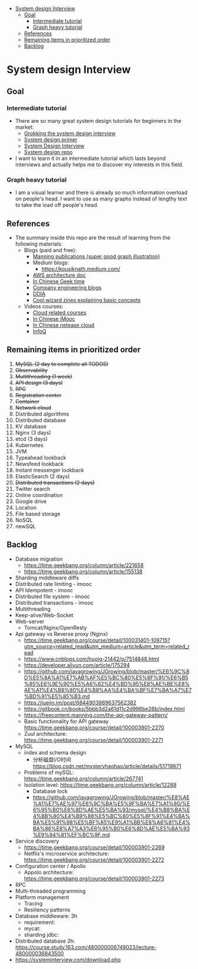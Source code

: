 <!-- MarkdownTOC -->

- [System design Interview](#system-design-interview)
	- [Goal](#goal)
		- [Intermediate tutorial](#intermediate-tutorial)
		- [Graph heavy tutorial](#graph-heavy-tutorial)
	- [References](#references)
	- [Remaining items in prioritized order](#remaining-items-in-prioritized-order)
	- [Backlog](#backlog)

<!-- /MarkdownTOC -->


# System design Interview 
## Goal
### Intermediate tutorial
* There are so many great system design tutorials for beginners in the market: 
  * [Grokking the system design interview](https://www.educative.io/courses/grokking-the-system-design-interview)
  * [System design primer](https://github.com/donnemartin/system-design-primer)
  * [System Design Interview](https://www.amazon.com/System-Design-Interview-insiders-Second/dp/B08CMF2CQF/ref=sr_1_1?dchild=1&keywords=system+design&qid=1619578081&sr=8-1)
  * [System design repo](https://github.com/checkcheckzz/system-design-interview)
* I want to learn it in an intermediate tutorial which lasts beyond interviews and actually helps me to discover my interests in this field. 

### Graph heavy tutorial
* I am a visual learner and there is already so much information overload on people's head. I want to use as many graphs instead of lengthy text to take the load off people's head. 

## References
* The summary inside this repo are the result of learning from the following materials:
  * Blogs (paid and free): 
    * [Manning publications (super good graph illustration)](https://www.manning.com/)
    * Medium blogs:
      * https://kousiknath.medium.com/
    * [AWS architecture doc](https://aws.amazon.com/architecture/well-architected/?wa-lens-whitepapers.sort-by=item.additionalFields.sortDate&wa-lens-whitepapers.sort-order=desc)
    * [In Chinese Geek time](https://time.geekbang.org/)
    * [Company engineering blogs](https://github.com/aaronwinter/engineering-blogs)
    * [DDIA](https://www.amazon.com/Designing-Data-Intensive-Applications-Reliable-Maintainable/dp/1449373321/ref=sr_1_1?crid=38CARLM3E1P07&dchild=1&keywords=designing+data-intensive+applications&qid=1619579153&sprefix=intensive+data+app%2Caps%2C208&sr=8-1)
	* [Cool wizard zines explaining basic concepts](https://wizardzines.com/)
  * Videos courses:
    * [Cloud related courses](https://cloudacademy.com/blog/category)
    * [In Chinese iMooc](https://www.imooc.com/)
    * [In Chinese netease cloud](https://study.163.com/)
    * [InfoQ](https://www.infoq.com/?variant=homepage_collections)


## Remaining items in prioritized order
1. ~~MySQL (2 day to complete all TODOS)~~
2. ~~Observability~~
3. ~~Multithreading (1 week)~~
4. ~~API design (3 days)~~
5. ~~RPC~~
6. ~~Registration center~~
7. ~~Container~~
8. ~~Network cloud~~
9. Distributed algorithms
10. Distributed database
11. KV database
12. Nginx (3 days)
13. etcd (3 days)
14. Kubernetes
15. JVM
16. Typeahead lookback
17. Newsfeed lookback
18. Instant messenger lookback
19. ElasticSearch (2 days)
20. ~~Distributed transactions (2 days)~~
21. Twitter search
22. Online coordination
23. Google drive
24. Location
25. File based storage
26. NoSQL
27. newSQL


## Backlog
* Database migration
	- https://time.geekbang.org/column/article/221658
	- https://time.geekbang.org/column/article/155138
* Sharding middleware diffs
* Distributed rate limiting - imooc
* API Idempotent - imooc
* Distributed file system - imooc
* Distributed transactions - imooc
* Multithreading
* Keep-alive/Web-Socket
* Web-server
	- Tomcat/Nginx/OpenResty
* Api gateway vs Reverse proxy (Nginx)
	- https://time.geekbang.org/course/detail/100031401-109715?utm_source=related_read&utm_medium=article&utm_term=related_read
	- https://www.cnblogs.com/huojg-21442/p/7514848.html
	- https://developer.aliyun.com/article/175294
	- https://github.com/javagrowing/JGrowing/blob/master/%E6%9C%8D%E5%8A%A1%E7%AB%AF%E5%BC%80%E5%8F%91/%E6%B5%85%E6%9E%90%E5%A6%82%E4%BD%95%E8%AE%BE%E8%AE%A1%E4%B8%80%E4%B8%AA%E4%BA%BF%E7%BA%A7%E7%BD%91%E5%85%B3.md
	- https://juejin.im/post/6844903989637562382
	- https://gitbook.cn/books/5bbb3d2a61d11c2d996be26b/index.html
	- https://freecontent.manning.com/the-api-gateway-pattern/
	- Basic functionality for API gateway https://time.geekbang.org/course/detail/100003901-2270
	- Zuul architecture: https://time.geekbang.org/course/detail/100003901-2271
* MySQL
	* index and schema design
		- 分析磁盘I/O时间 https://blog.csdn.net/mysteryhaohao/article/details/51719871
	* Problems of mySQL: https://time.geekbang.org/column/article/267741
	* Isolation level: https://time.geekbang.org/column/article/12288
		* Database lock
		- https://github.com/javagrowing/JGrowing/blob/master/%E8%AE%A1%E7%AE%97%E6%9C%BA%E5%9F%BA%E7%A1%80/%E6%95%B0%E6%8D%AE%E5%BA%93/mysql/%E4%B8%BA%E4%BB%80%E4%B9%88%E5%BC%80%E5%8F%91%E4%BA%BA%E5%91%98%E5%BF%85%E9%A1%BB%E8%A6%81%E4%BA%86%E8%A7%A3%E6%95%B0%E6%8D%AE%E5%BA%93%E9%94%81%EF%BC%9F.md
* Service discovery
	- https://time.geekbang.org/course/detail/100003901-2269
	- Netflix's microservice architecture: https://time.geekbang.org/course/detail/100003901-2272
* Configuration center / Apollo
	- Appolo architecture: https://time.geekbang.org/course/detail/100003901-2273
* RPC
* Multi-threaded programming
* Platform management
	* Tracing
	* Resiliency patterns
* Database middleware: 3h
	- requirement: 
	- mycat:
	- sharding jdbc: 
* Distributed database 2h: https://course.study.163.com/480000006749023/lecture-480000036843500
* https://systeminterview.com/download.php
